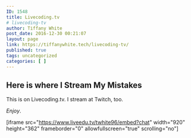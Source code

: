 ```yaml
---
ID: 1548
title: Livecoding.tv
# livecoding-tv
author: Tiffany White
post_date: 2016-12-30 00:21:07
layout: page
link: https://tiffanywhite.tech/livecoding-tv/
published: true
tags: uncategorized
categories: [ ]
---
```

<h2>Here is where I Stream My Mistakes</h2>
This is on Livecoding.tv. I stream at Twitch, too.

*Enjoy*.

[iframe src="https://www.liveedu.tv/twhite96/embed?chat" width="920" height="362" frameborder="0" allowfullscreen="true" scrolling="no"]